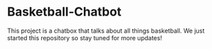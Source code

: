 # Basketball-Chatbot
This project is a chatbox that talks about all things basketball. We just started this repository so stay tuned for more updates!
